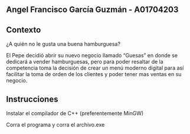 ## Angel Francisco García Guzmán - A01704203

## Contexto

¿A quién no le gusta una buena hamburguesa? 

El Pepe decidió abrir su nuevo negocio llamado “Guesas” en donde se dedicará a vender hamburguesas, pero para poder resaltar de la competencia toma la decisión de crear un menú moderno digital para así facilitar la toma de orden de los clientes y poder tener mas ventas en su negocio. 

## Instrucciones

Instalar el compilador de C++ (preferentemente MinGW)

Corra el programa y corra el archivo.exe
